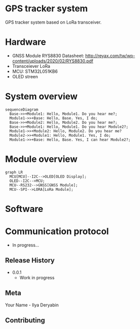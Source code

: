 # GPS tracker system

GPS tracker system based on LoRa transceiver.


# Hardware

* GNSS Module RYS8830 Datasheet: http://reyax.com/tw/wp-content/uploads/2020/02/RYS8830.pdf
* Transceiever LoRa
* MCU: STM32L051KB6
* OLED streen


# System overview

```mermaid
sequenceDiagram
  Base->>+Module1: Hello, Module1. Do you hear me?;
  Module1->>+Base: Hello, Base. Yes, I do;
  Base->>+Module2: Hello, Module2. Do you hear me?;
  Base->>+Module1: Hello, Module1. Do you hear Module2?;
  Module1->>+Module2: Hello, Module2. Do you hear me?
  Module2->>+Module1: Hello, Module1. Yes, I do;
  Module1->>+Base: Hello, Base. Yes, I can hear Module2?;
```


# Module overview

```mermaid
graph LR
  MCU[MCU]--I2C-->OLED[OLED Display];
  OLED--I2C-->MCU;
  MCU--RS232-->GNSS[GNSS Module];
  MCU--SPI-->LORA[LoRa Module];
```


# Software


# Communication protocol



* In progress...


## Release History


* 0.0.1
    * Work in progress

## Meta

Your Name - Ilya Deryabin

## Contributing

